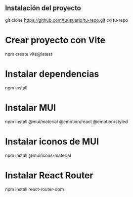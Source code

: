 ## Instalación del proyecto
git clone https://github.com/tuusuario/tu-repo.git
cd tu-repo

# Crear proyecto con Vite
npm create vite@latest

# Instalar dependencias
npm install

# Instalar MUI
npm install @mui/material @emotion/react @emotion/styled

# Instalar iconos de MUI
npm install @mui/icons-material

# Instalar React Router
npm install react-router-dom
